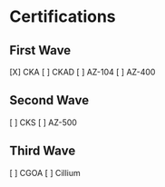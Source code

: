 # Certifications

## First Wave

[X] CKA
[ ] CKAD
[ ] AZ-104
[ ] AZ-400

## Second Wave

[ ] CKS
[ ] AZ-500


## Third Wave

[ ] CGOA
[ ] Cillium
